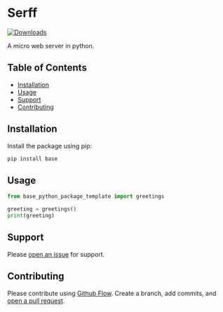 # Serff

[![Downloads](https://static.pepy.tech/personalized-badge/serff?period=total&units=none&left_color=grey&right_color=green&left_text=Downloads)](https://pepy.tech/project/serff)

A micro web server in python.

## Table of Contents

- [Installation](#installation)
- [Usage](#usage)
- [Support](#support)
- [Contributing](#contributing)

## Installation

Install the package using pip:

```sh
pip install base
```

## Usage

```python
from base_python_package_template import greetings

greeting = greetings()
print(greeting)
```

## Support

Please [open an issue](https://github.com/api-key-management-system/serff/issues/new) for support.

## Contributing

Please contribute using [Github Flow](https://guides.github.com/introduction/flow/). Create a branch, add commits, and [open a pull request](https://github.com/api-key-management-system/serff/compare/).
